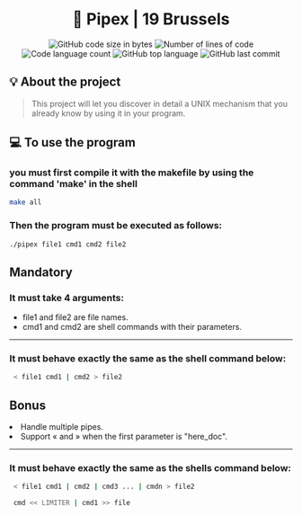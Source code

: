 <h1 align="center">
	📖 Pipex | 19 Brussels
</h1>

<p align="center">
	<img alt="GitHub code size in bytes" src="https://img.shields.io/github/languages/code-size/DanNoKenshi/Pipex?color=lightblue" />
	<img alt="Number of lines of code" src="https://img.shields.io/tokei/lines/github/DanNoKenshi/Pipex?color=critical" />
	<img alt="Code language count" src="https://img.shields.io/github/languages/count/DanNoKenshi/Pipex?color=yellow" />
	<img alt="GitHub top language" src="https://img.shields.io/github/languages/top/DanNoKenshi/Pipex?color=blue" />
	<img alt="GitHub last commit" src="https://img.shields.io/github/last-commit/DanNoKenshi/Pipex?color=green" />
</p>

## 💡 About the project

>This project will let you discover in detail a UNIX mechanism that you already know
>by using it in your program.

## 💻 To use the program 
<h3>you must first compile it with the makefile by using the command 'make' in the shell</h3>

```bash
make all
```

<h3>Then the program must be executed as follows: </h3>

```bash
./pipex file1 cmd1 cmd2 file2
```

<h2> Mandatory </h2>
<h3> It must take 4 arguments:</h3>
<p> <ul>
<li> file1 and file2 are file names.
<li> cmd1 and cmd2 are shell commands with their parameters.
</ul> </p>

------------

<h3>It must behave exactly the same as the shell command below:</h3>

```bash
 < file1 cmd1 | cmd2 > file2
```
<h2> Bonus </h2>
<li> Handle multiple pipes.
<li> Support « and » when the first parameter is "here_doc".

------------

<h3>It must behave exactly the same as the shells command below:</h3>

```bash
 < file1 cmd1 | cmd2 | cmd3 ... | cmdn > file2
```
```bash
 cmd << LIMITER | cmd1 >> file
```

